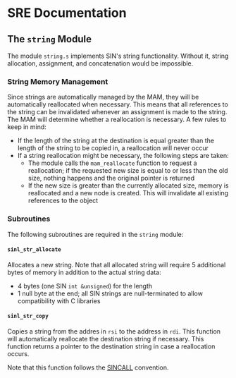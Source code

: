 # SRE Documentation

## The `string` Module

The module `string.s` implements SIN's string functionality. Without it, string allocation, assignment, and concatenation would be impossible.

### String Memory Management

Since strings are automatically managed by the MAM, they will be automatically reallocated when necessary. This means that all references to the string can be invalidated whenever an assignment is made to the string. The MAM will determine whether a reallocation is necessary. A few rules to keep in mind:

* If the length of the string at the destination is equal greater than the length of the string to be copied in, a reallocation will never occur
* If a string reallocation might be necessary, the following steps are taken:
    * The module calls the `mam_reallocate` function to request a reallocation; if the requested new size is equal to or less than the old size, nothing happens and the original pointer is returned
    * If the new size is greater than the currently allocated size, memory is reallocated and a new node is created. This will invalidate all existing references to the object

### Subroutines

The following subroutines are required in the `string` module:

#### `sinl_str_allocate`

Allocates a new string. Note that all allocated string will require 5 additional bytes of memory in addition to the actual string data:

* 4 bytes (one SIN `int &unsigned`) for the length
* 1 null byte at the end; all SIN strings are null-terminated to allow compatibility with C libraries

#### `sinl_str_copy`

Copies a string from the addres in `rsi` to the address in `rdi`. This function will automatically reallocate the destination string if necessary. This function returns a pointer to the destination string in case a reallocation occurs.

Note that this function follows the [SINCALL](https://rlannon.github.io/SINx86/Calling%20Convention) convention.
